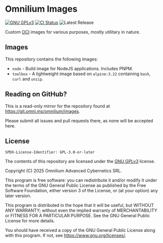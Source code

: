 
# Omnilium Images

[![GNU GPLv3](https://img.shields.io/badge/license-GPL--3.0--or--later-blue.svg)](https://www.gnu.org/licenses/gpl-3.0.en.html) [![CI Status](https://ci.omni.ms/api/badges/3/status.svg)](https://ci.omni.ms/repos/3) ![Latest Release](https://img.shields.io/gitea/v/release/omnilium/images?gitea_url=https%3A%2F%2Fgit.omni.ms&sort=date&display_name=release&style=flat)

Custom [OCI](https://opencontainers.org/) images for various purposes, mostly utilitary in nature.


## Images

This repository contains the following images:

- `node` - Build image for NodeJS applications. Includes PNPM.
- `toolbox` - A lightweight image based on `alpine:3.22` containing `bash`, `curl` and `unzip`.


## Reading on GitHub?

This is a read-only mirror for the repository found at https://git.omni.ms/omnilium/images.

Please submit all issues and pull requests there, as none will be accepted here.


## License

`SPDX-License-Identifier: GPL-3.0-or-later`

The contents of this repository are licensed under the [GNU GPLv3](https://www.gnu.org/licenses/gpl-3.0.en.html) license.

Copyright (C) 2025  Omnilium Advanced Cybernetics SRL.

This program is free software: you can redistribute it and/or modify
it under the terms of the GNU General Public License as published by
the Free Software Foundation, either version 3 of the License, or
(at your option) any later version.

This program is distributed in the hope that it will be useful,
but WITHOUT ANY WARRANTY; without even the implied warranty of
MERCHANTABILITY or FITNESS FOR A PARTICULAR PURPOSE.  See the
GNU General Public License for more details.

You should have received a copy of the GNU General Public License
along with this program.  If not, see <https://www.gnu.org/licenses/>.
